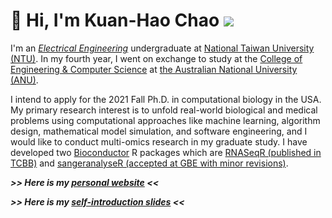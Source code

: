 # 👋 Hi, I'm Kuan-Hao Chao <img src="https://kuanhao-chao.github.io/Kuanhao-Chao/kuanhao_chao.png">

I'm an *[Electrical Engineering](https://web.ee.ntu.edu.tw/eng/index.php)* undergraduate at [National Taiwan University (NTU)](https://www.ntu.edu.tw/english/index.html). In my fourth year, I went on exchange to study at the [College of Engineering & Computer Science](https://cecs.anu.edu.au) at [the Australian National University (ANU)](https://www.anu.edu.au).

I intend to apply for the 2021 Fall Ph.D. in computational biology in the USA. My primary research interest is to unfold real-world biological and medical problems using computational approaches like machine learning, algorithm design, mathematical model simulation, and software engineering, and I would like to conduct multi-omics research in my graduate study. I have developed two [Bioconductor](https://www.bioconductor.org/) R packages which are [RNASeqR (published in TCBB)](https://ieeexplore.ieee.org/document/8918337) and [sangeranalyseR (accepted at GBE with minor revisions)](https://doi.org/10.1101/2020.05.18.102459).

***>> Here is my [personal website](https://kuanhao-chao.github.io) <<***

***>> Here is my [self-introduction slides](https://slides.com/kuan-haochao/kuan-hao-chao) <<***
